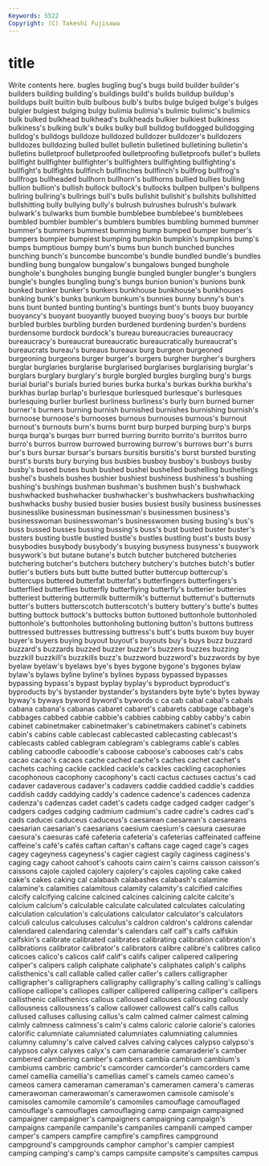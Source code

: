 ```yaml
---
Keywords: 5522 
Copyright: (C) Takeshi Fujisawa
---
```


# title

Write contents here.
bugles bugling bug's bugs build builder
builder's builders building building's buildings build's builds buildup buildup's buildups
built builtin bulb bulbous bulb's bulbs bulge bulged bulge's bulges
bulgier bulgiest bulging bulgy bulimia bulimia's bulimic bulimic's bulimics bulk
bulked bulkhead bulkhead's bulkheads bulkier bulkiest bulkiness bulkiness's bulking bulk's
bulks bulky bull bulldog bulldogged bulldogging bulldog's bulldogs bulldoze bulldozed
bulldozer bulldozer's bulldozers bulldozes bulldozing bulled bullet bulletin bulletined bulletining
bulletin's bulletins bulletproof bulletproofed bulletproofing bulletproofs bullet's bullets bullfight bullfighter
bullfighter's bullfighters bullfighting bullfighting's bullfight's bullfights bullfinch bullfinches bullfinch's bullfrog
bullfrog's bullfrogs bullheaded bullhorn bullhorn's bullhorns bullied bullies bulling bullion
bullion's bullish bullock bullock's bullocks bullpen bullpen's bullpens bullring bullring's
bullrings bull's bulls bullshit bullshit's bullshits bullshitted bullshitting bully bullying
bully's bulrush bulrushes bulrush's bulwark bulwark's bulwarks bum bumble bumblebee
bumblebee's bumblebees bumbled bumbler bumbler's bumblers bumbles bumbling bummed bummer
bummer's bummers bummest bumming bump bumped bumper bumper's bumpers bumpier
bumpiest bumping bumpkin bumpkin's bumpkins bump's bumps bumptious bumpy bum's
bums bun bunch bunched bunches bunching bunch's buncombe buncombe's bundle
bundled bundle's bundles bundling bung bungalow bungalow's bungalows bunged bunghole
bunghole's bungholes bunging bungle bungled bungler bungler's bunglers bungle's bungles
bungling bung's bungs bunion bunion's bunions bunk bunked bunker bunker's
bunkers bunkhouse bunkhouse's bunkhouses bunking bunk's bunks bunkum bunkum's bunnies
bunny bunny's bun's buns bunt bunted bunting bunting's buntings bunt's
bunts buoy buoyancy buoyancy's buoyant buoyantly buoyed buoying buoy's buoys
bur burble burbled burbles burbling burden burdened burdening burden's burdens
burdensome burdock burdock's bureau bureaucracies bureaucracy bureaucracy's bureaucrat bureaucratic bureaucratically
bureaucrat's bureaucrats bureau's bureaus bureaux burg burgeon burgeoned burgeoning burgeons
burger burger's burgers burgher burgher's burghers burglar burglaries burglarise burglarised
burglarises burglarising burglar's burglars burglary burglary's burgle burgled burgles burgling
burg's burgs burial burial's burials buried buries burka burka's burkas
burkha burkha's burkhas burlap burlap's burlesque burlesqued burlesque's burlesques burlesquing
burlier burliest burliness burliness's burly burn burned burner burner's burners
burning burnish burnished burnishes burnishing burnish's burnoose burnoose's burnooses burnous
burnouses burnous's burnout burnout's burnouts burn's burns burnt burp burped
burping burp's burps burqa burqa's burqas burr burred burring burrito
burrito's burritos burro burro's burros burrow burrowed burrowing burrow's burrows
burr's burrs bur's burs bursar bursar's bursars bursitis bursitis's burst
bursted bursting burst's bursts bury burying bus busbies busboy busboy's
busboys busby busby's bused buses bush bushed bushel bushelled bushelling
bushellings bushel's bushels bushes bushier bushiest bushiness bushiness's bushing bushing's
bushings bushman bushman's bushmen bush's bushwhack bushwhacked bushwhacker bushwhacker's bushwhackers
bushwhacking bushwhacks bushy busied busier busies busiest busily business businesses
businesslike businessman businessman's businessmen business's businesswoman businesswoman's businesswomen busing busing's
bus's buss bussed busses bussing bussing's buss's bust busted buster
buster's busters busting bustle bustled bustle's bustles bustling bust's busts
busy busybodies busybody busybody's busying busyness busyness's busywork busywork's but
butane butane's butch butcher butchered butcheries butchering butcher's butchers butchery
butchery's butches butch's butler butler's butlers buts butt butte butted
butter buttercup buttercup's buttercups buttered butterfat butterfat's butterfingers butterfingers's butterflied
butterflies butterfly butterflying butterfly's butterier butteries butteriest buttering buttermilk buttermilk's
butternut butternut's butternuts butter's butters butterscotch butterscotch's buttery buttery's butte's
buttes butting buttock buttock's buttocks button buttoned buttonhole buttonholed buttonhole's
buttonholes buttonholing buttoning button's buttons buttress buttressed buttresses buttressing buttress's
butt's butts buxom buy buyer buyer's buyers buying buyout buyout's
buyouts buy's buys buzz buzzard buzzard's buzzards buzzed buzzer buzzer's
buzzers buzzes buzzing buzzkill buzzkill's buzzkills buzz's buzzword buzzword's buzzwords
by bye byelaw byelaw's byelaws bye's byes bygone bygone's bygones
bylaw bylaw's bylaws byline byline's bylines bypass bypassed bypasses bypassing
bypass's bypast byplay byplay's byproduct byproduct's byproducts by's bystander bystander's
bystanders byte byte's bytes byway byway's byways byword byword's bywords
c ca cab cabal cabal's cabals cabana cabana's cabanas cabaret
cabaret's cabarets cabbage cabbage's cabbages cabbed cabbie cabbie's cabbies cabbing
cabby cabby's cabin cabinet cabinetmaker cabinetmaker's cabinetmakers cabinet's cabinets cabin's
cabins cable cablecast cablecasted cablecasting cablecast's cablecasts cabled cablegram cablegram's
cablegrams cable's cables cabling caboodle caboodle's caboose caboose's cabooses cab's
cabs cacao cacao's cacaos cache cached cache's caches cachet cachet's
cachets caching cackle cackled cackle's cackles cackling cacophonies cacophonous cacophony
cacophony's cacti cactus cactuses cactus's cad cadaver cadaverous cadaver's cadavers
caddie caddied caddie's caddies caddish caddy caddying caddy's cadence cadence's
cadences cadenza cadenza's cadenzas cadet cadet's cadets cadge cadged cadger
cadger's cadgers cadges cadging cadmium cadmium's cadre cadre's cadres cad's
cads caducei caduceus caduceus's caesarean caesarean's caesareans caesarian caesarian's caesarians
caesium caesium's caesura caesurae caesura's caesuras café cafeteria cafeteria's cafeterias
caffeinated caffeine caffeine's café's cafés caftan caftan's caftans cage caged
cage's cages cagey cageyness cageyness's cagier cagiest cagily caginess caginess's
caging cagy cahoot cahoot's cahoots cairn cairn's cairns caisson caisson's
caissons cajole cajoled cajolery cajolery's cajoles cajoling cake caked cake's
cakes caking cal calabash calabashes calabash's calamine calamine's calamities calamitous
calamity calamity's calcified calcifies calcify calcifying calcine calcined calcines calcining
calcite calcite's calcium calcium's calculable calculate calculated calculates calculating calculation
calculation's calculations calculator calculator's calculators calculi calculus calculuses calculus's caldron
caldron's caldrons calendar calendared calendaring calendar's calendars calf calf's calfs
calfskin calfskin's calibrate calibrated calibrates calibrating calibration calibration's calibrations calibrator
calibrator's calibrators calibre calibre's calibres calico calicoes calico's calicos calif
calif's califs caliper calipered calipering caliper's calipers caliph caliphate caliphate's
caliphates caliph's caliphs calisthenics's call callable called caller caller's callers
calligrapher calligrapher's calligraphers calligraphy calligraphy's calling calling's callings calliope calliope's
calliopes calliper callipered callipering calliper's callipers callisthenic callisthenics callous calloused
callouses callousing callously callousness callousness's callow callower callowest call's calls
callus callused calluses callusing callus's calm calmed calmer calmest calming
calmly calmness calmness's calm's calms caloric calorie calorie's calories calorific
calumniate calumniated calumniates calumniating calumnies calumny calumny's calve calved calves
calving calyces calypso calypso's calypsos calyx calyxes calyx's cam camaraderie
camaraderie's camber cambered cambering camber's cambers cambia cambium cambium's cambiums
cambric cambric's camcorder camcorder's camcorders came camel camellia camellia's camellias
camel's camels cameo cameo's cameos camera cameraman cameraman's cameramen camera's
cameras camerawoman camerawoman's camerawomen camisole camisole's camisoles camomile camomile's camomiles
camouflage camouflaged camouflage's camouflages camouflaging camp campaign campaigned campaigner campaigner's
campaigners campaigning campaign's campaigns campanile campanile's campaniles campanili camped camper
camper's campers campfire campfire's campfires campground campground's campgrounds camphor camphor's
campier campiest camping camping's camp's camps campsite campsite's campsites campus
